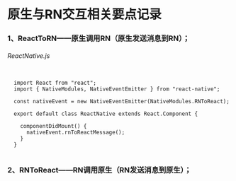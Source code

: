 # 原生与RN交互相关要点记录
### 1、ReactToRN——原生调用RN（原生发送消息到RN）；
###### ReactNative.js
<pre><code>
  import React from "react";
  import { NativeModules, NativeEventEmitter } from "react-native";
  
  const nativeEvent = new NativeEventEmitter(NativeModules.RNToReact);

  export default class ReactNative extends React.Component {
    
    componentDidMount() {
      nativeEvent.rnToReactMessage();
    }
  }

</code></pre>
### 2、RNToReact——RN调用原生（RN发送消息到原生）；
